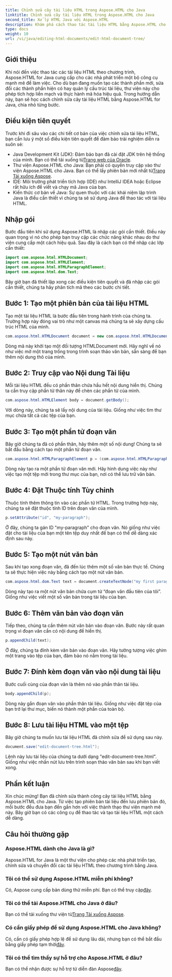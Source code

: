 ```yaml
---
title: Chỉnh sửa cây tài liệu HTML trong Aspose.HTML cho Java
linktitle: Chỉnh sửa cây tài liệu HTML trong Aspose.HTML cho Java
second_title: Xử lý HTML Java với Aspose.HTML
description: Khám phá cách thao tác tài liệu HTML bằng Aspose.HTML cho Java. Hướng dẫn từng bước để quản lý nội dung hiệu quả.
type: docs
weight: 10
url: /vi/java/editing-html-documents/edit-html-document-tree/
---
```

## Giới thiệu
Khi nói đến việc thao tác các tài liệu HTML theo chương trình, Aspose.HTML for Java cung cấp cho các nhà phát triển một bộ công cụ mạnh mẽ để làm việc. Cho dù bạn đang muốn tạo các thành phần mới, sửa đổi các thành phần hiện có hay quản lý cấu trúc tài liệu, thư viện này cho phép tích hợp liền mạch và thực hành mã hóa hiệu quả. Trong hướng dẫn này, bạn sẽ học cách chỉnh sửa cây tài liệu HTML bằng Aspose.HTML for Java, chia nhỏ từng bước.
## Điều kiện tiên quyết
Trước khi đi sâu vào các chi tiết cơ bản của việc chỉnh sửa tài liệu HTML, bạn cần lưu ý một số điều kiện tiên quyết để đảm bảo trải nghiệm diễn ra suôn sẻ:
-  Java Development Kit (JDK): Đảm bảo bạn đã cài đặt JDK trên hệ thống của mình. Bạn có thể tải xuống từ[Trang web của Oracle](https://www.oracle.com/java/technologies/javase-jdk11-downloads.html).
-  Thư viện Aspose.HTML cho Java: Bạn phải có quyền truy cập vào thư viện Aspose.HTML cho Java. Bạn có thể lấy phiên bản mới nhất từ[Trang Tải xuống Aspose](https://releases.aspose.com/html/java/).
- IDE: Môi trường phát triển tích hợp (IDE) như IntelliJ IDEA hoặc Eclipse rất hữu ích để viết và chạy mã Java của bạn.
- Kiến thức cơ bản về Java: Sự quen thuộc với các khái niệm lập trình Java là điều cần thiết vì chúng ta sẽ sử dụng Java để thao tác với tài liệu HTML.
## Nhập gói
Bước đầu tiên khi sử dụng Aspose.HTML là nhập các gói cần thiết. Điều này quan trọng vì nó cho phép bạn truy cập các chức năng khác nhau do thư viện cung cấp một cách hiệu quả. Sau đây là cách bạn có thể nhập các lớp cần thiết:
```java
import com.aspose.html.HTMLDocument;
import com.aspose.html.HTMLElement;
import com.aspose.html.HTMLParagraphElement;
import com.aspose.html.dom.Text;
```
Bây giờ bạn đã thiết lập xong các điều kiện tiên quyết và đã nhập các gói cần thiết, chúng ta hãy phân tích mã theo các bước chi tiết.
## Bước 1: Tạo một phiên bản của tài liệu HTML
Tạo một tài liệu HTML là bước đầu tiên trong hành trình của chúng ta. Trường hợp này đóng vai trò như một canvas mà chúng ta sẽ xây dựng cấu trúc HTML của mình. 
```java
com.aspose.html.HTMLDocument document = new com.aspose.html.HTMLDocument();
```
Dòng mã này khởi tạo một đối tượng HTMLDocument mới. Hãy nghĩ về nó như việc mở một trang trống trong trình soạn thảo văn bản, sẵn sàng để bạn thêm nội dung thô của mình.
## Bước 2: Truy cập vào Nội dung Tài liệu
Mỗi tài liệu HTML đều có phần thân chứa hầu hết nội dung hiển thị. Chúng ta cần truy cập phần tử thân này để chèn các phần tử của mình.
```java
com.aspose.html.HTMLElement body = document.getBody();
```
Với dòng này, chúng ta sẽ lấy nội dung của tài liệu. Giống như việc tìm thư mục chứa tất cả các tệp của bạn.
## Bước 3: Tạo một phần tử đoạn văn
Bây giờ chúng ta đã có phần thân, hãy thêm một số nội dung! Chúng ta sẽ bắt đầu bằng cách tạo một phần tử đoạn văn.
```java
com.aspose.html.HTMLParagraphElement p = (com.aspose.html.HTMLParagraphElement) document.createElement("p");
```
Dòng này tạo ra một phần tử đoạn văn mới. Hãy hình dung việc này như việc tạo một tệp mới trong thư mục của bạn, nơi có thể lưu trữ văn bản.
## Bước 4: Đặt Thuộc tính Tùy chỉnh
Thuộc tính thêm thông tin vào các phần tử HTML. Trong trường hợp này, chúng ta sẽ đặt thuộc tính ID trên đoạn văn của mình.
```java
p.setAttribute("id", "my-paragraph");
```
Ở đây, chúng ta gán ID "my-paragraph" cho đoạn văn. Nó giống như việc đặt cho tài liệu của bạn một tên tệp duy nhất để bạn có thể dễ dàng xác định sau này.
## Bước 5: Tạo một nút văn bản
Sau khi tạo xong đoạn văn, đã đến lúc thêm một số văn bản thực tế. Chúng ta sẽ thực hiện việc này bằng cách tạo một nút văn bản.
```java
com.aspose.html.dom.Text text = document.createTextNode("my first paragraph");
```
Dòng này tạo ra một nút văn bản chứa cụm từ “đoạn văn đầu tiên của tôi”. Giống như việc viết một số văn bản trong tài liệu của bạn.
## Bước 6: Thêm văn bản vào đoạn văn
Tiếp theo, chúng ta cần thêm nút văn bản vào đoạn văn. Bước này rất quan trọng vì đoạn văn cần có nội dung để hiển thị.
```java
p.appendChild(text);
```
Ở đây, chúng ta đính kèm văn bản vào đoạn văn. Hãy tưởng tượng việc ghim một trang vào tệp của bạn, đảm bảo nó nằm trong tài liệu.
## Bước 7: Đính kèm đoạn văn vào nội dung tài liệu
Bước cuối cùng của đoạn văn là thêm nó vào phần thân tài liệu. 
```java
body.appendChild(p);
```
Dòng này gắn đoạn văn vào phần thân tài liệu. Giống như việc đặt tệp của bạn trở lại thư mục, biến nó thành một phần của toàn bộ.
## Bước 8: Lưu tài liệu HTML vào một tệp
Bây giờ chúng ta muốn lưu tài liệu HTML đã chỉnh sửa để sử dụng sau này. 
```java
document.save("edit-document-tree.html");
```
Lệnh này lưu tài liệu của chúng ta dưới dạng "edit-document-tree.html". Giống như việc nhấn nút lưu trên trình soạn thảo văn bản sau khi bạn viết xong.
## Phần kết luận
Xin chúc mừng! Bạn đã chỉnh sửa thành công cây tài liệu HTML bằng Aspose.HTML cho Java. Từ việc tạo phiên bản tài liệu đến lưu phiên bản đó, mỗi bước đều đưa bạn đến gần hơn với việc thành thạo thư viện mạnh mẽ này. Bây giờ bạn có các công cụ để thao tác và tạo tài liệu HTML một cách dễ dàng.

## Câu hỏi thường gặp
### Aspose.HTML dành cho Java là gì?
Aspose.HTML for Java là một thư viện cho phép các nhà phát triển tạo, chỉnh sửa và chuyển đổi các tài liệu HTML theo chương trình bằng Java.
### Tôi có thể sử dụng Aspose.HTML miễn phí không?
 Có, Aspose cung cấp bản dùng thử miễn phí. Bạn có thể truy cập[đây](https://releases.aspose.com/).
### Tôi có thể tải Aspose.HTML cho Java ở đâu?
 Bạn có thể tải xuống thư viện từ[Trang Tải xuống Aspose](https://releases.aspose.com/html/java/).
### Có cần giấy phép để sử dụng Aspose.HTML cho Java không?
 Có, cần có giấy phép hợp lệ để sử dụng lâu dài, nhưng bạn có thể bắt đầu bằng giấy phép tạm thời[đây](https://purchase.aspose.com/temporary-license/).
### Tôi có thể tìm thấy sự hỗ trợ cho Aspose.HTML ở đâu?
 Bạn có thể nhận được sự hỗ trợ từ diễn đàn Aspose[đây](https://forum.aspose.com/c/html/29).